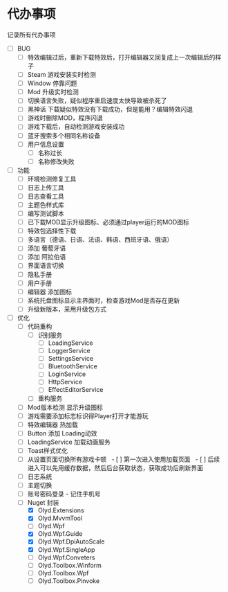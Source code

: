 # 代办事项

记录所有代办事项

- [ ] BUG
  - [ ] 特效编辑过后，重新下载特效后，打开编辑器又回复成上一次编辑后的样子
  - [ ] Steam 游戏安装实时检测
  - [ ] Window 停靠问题
  - [ ] Mod 升级实时检测
  - [ ] 切换语言失败，疑似程序重启速度太快导致被杀死了
  - [ ] 黑神话 下载疑似特效没有下载成功，但是能用？编辑特效闪退
  - [ ] 游戏时删除MOD，程序闪退
  - [ ] 游戏下载后，自动检测游戏安装成功
  - [ ] 蓝牙搜索多个相同名称设备
  - [ ] 用户信息设置
    - [ ] 名称过长
    - [ ] 名称修改失败
- [ ] 功能
  - [ ] 环境检测修复工具
  - [ ] 日志上传工具
  - [ ] 日志查看工具
  - [ ] 主题色样式库
  - [ ] 编写测试脚本
  - [ ] 已下载MOD显示升级图标、必须通过player运行的MOD图标
  - [ ] 特效包选择性下载
  - [ ] 多语言（德语、日语、法语、韩语、西班牙语、俄语）
  - [ ] 添加 葡萄牙语
  - [ ] 添加 阿拉伯语
  - [ ] 界面语言切换
  - [ ] 隐私手册
  - [ ] 用户手册
  - [ ] 编辑器 添加图标
  - [ ] 系统托盘图标显示主界面时，检查游戏Mod是否存在更新
  - [ ] 升级新版本，采用升级包方式
- [ ] 优化
  - [ ] 代码重构
    - [ ] 识别服务
      - [ ] LoadingService
      - [ ] LoggerService
      - [ ] SettingsService
      - [ ] BluetoothService
      - [ ] LoginService
      - [ ] HttpService
      - [ ] EffectEditorService
    - [ ] 重构服务
  - [ ] Mod版本检测 显示升级图标
  - [ ] 游戏需要添加标志标识得Player打开才能游玩
  - [ ] 特效编辑器 热加载
  - [ ] Button 添加 Loading动效
  - [ ] LoadingService 加载动画服务
  - [ ] Toast样式优化
  - [ ] 从设置页面切换所有游戏卡顿
    - [ ] 第一次进入使用加载页面
    - [ ] 后续进入可以先用缓存数据，然后后台获取状态，获取成功后刷新界面
  - [ ] 日志系统
  - [ ] 主题切换
  - [ ] 账号密码登录 - 记住手机号
  - [ ] Nuget 封装
    - [x] Olyd.Extensions
    - [x] Olyd.MvvmTool
    - [ ] Olyd.Wpf
    - [x] Olyd.Wpf.Guide
    - [x] Olyd.Wpf.DpiAutoScale
    - [x] Olyd.Wpf.SingleApp
    - [ ] Olyd.Wpf.Conveters
    - [ ] Olyd.Toolbox.Winform
    - [ ] Olyd.Toolbox.Wpf
    - [ ] Olyd.Toolbox.Pinvoke
